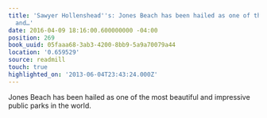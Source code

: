 ```yaml
---
title: 'Sawyer Hollenshead''s: Jones Beach has been hailed as one of the most beautiful
  and…'
date: 2016-04-09 18:16:00.600000000 -04:00
position: 269
book_uuid: 05faaa68-3ab3-4200-8bb9-5a9a70079a44
location: '0.659529'
source: readmill
touch: true
highlighted_on: '2013-06-04T23:43:24.000Z'
---
```


Jones Beach has been hailed as one of the most beautiful and impressive public parks in the world.